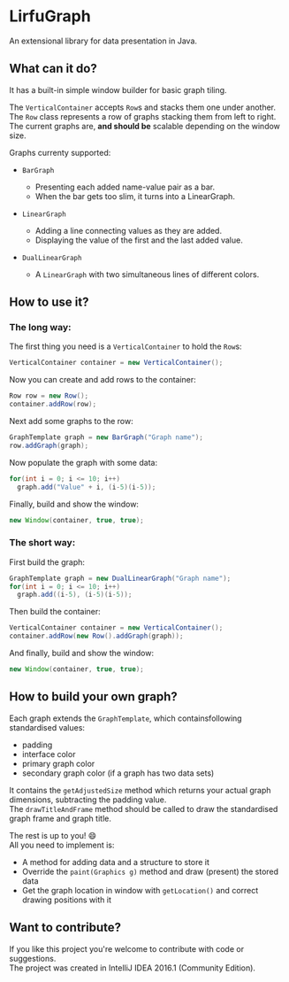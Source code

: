 # LirfuGraph
An extensional library for data presentation in Java.

## What can it do?
It has a built-in simple window builder for basic graph tiling.

The `VerticalContainer` accepts `Row`s and stacks them one under another.<br>
The `Row` class represents a row of graphs stacking them from left to right.<br>
The current graphs are, **and should be** scalable depending on the window size.

Graphs currenty supported:
* `BarGraph`
  * Presenting each added name-value pair as a bar.
  * When the bar gets too slim, it turns into a LinearGraph.

* `LinearGraph`
  * Adding a line connecting values as they are added.
  * Displaying the value of the first and the last added value.

* `DualLinearGraph`
  * A `LinearGraph` with two simultaneous lines of different colors.

## How to use it?
### The long way:

The first thing you need is a `VerticalContainer` to hold the `Row`s:
```java
VerticalContainer container = new VerticalContainer();
```

Now you can create and add rows to the container:
```java
Row row = new Row();
container.addRow(row);
```

Next add some graphs to the row:
```java
GraphTemplate graph = new BarGraph("Graph name");
row.addGraph(graph);
```

Now populate the graph with some data:
```java
for(int i = 0; i <= 10; i++)
  graph.add("Value" + i, (i-5)(i-5));
```

Finally, build and show the window:
```java
new Window(container, true, true);
```

### The short way:
First build the graph:
```java
GraphTemplate graph = new DualLinearGraph("Graph name");
for(int i = 0; i <= 10; i++)
  graph.add((i-5), (i-5)(i-5));
```

Then build the container:
```java
VerticalContainer container = new VerticalContainer();
container.addRow(new Row().addGraph(graph));
```

And finally, build and show the window:
```java
new Window(container, true, true);
```

## How to build your own graph?
Each graph extends the `GraphTemplate`, which containsfollowing standardised values:
* padding
* interface color
* primary graph color
* secondary graph color (if a graph has two data sets)

It contains the `getAdjustedSize` method which returns your actual graph dimensions, subtracting the padding value.<br>
The `drawTitleAndFrame` method should be called to draw the standardised graph frame and graph title.

The rest is up to you!  :smile:<br>
All you need to implement is:
* A method for adding data and a structure to store it
* Override the `paint(Graphics g)` method and draw (present) the stored data
* Get the graph location in window with `getLocation()` and correct drawing positions with it

## Want to contribute?
If you like this project you're welcome to contribute with code or suggestions.<br>
The project was created in IntelliJ IDEA 2016.1 (Community Edition).
